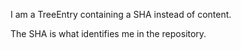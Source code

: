 I am a TreeEntry containing a SHA instead of content.

The SHA is what identifies me in the repository.